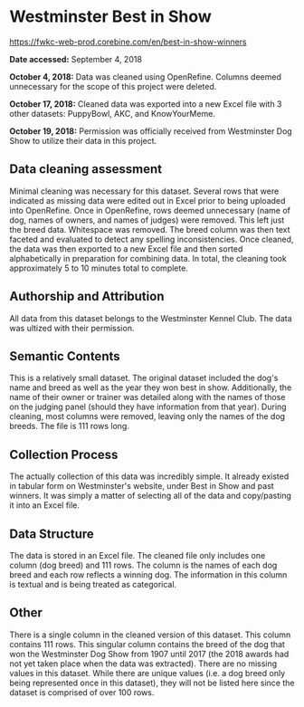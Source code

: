 # Westminster Best in Show
https://fwkc-web-prod.corebine.com/en/best-in-show-winners

**Date accessed:** September 4, 2018

**October 4, 2018:** Data was cleaned using OpenRefine. Columns deemed unnecessary for the scope of this project were deleted.

**October 17, 2018:** Cleaned data was exported into a new Excel file with 3 other datasets: PuppyBowl, AKC, and KnowYourMeme.

**October 19, 2018:** Permission was officially received from Westminster Dog Show to utilize their data in this project.

## Data cleaning assessment
Minimal cleaning was necessary for this dataset. Several rows that were indicated as missing data were edited out in Excel prior to being uploaded into OpenRefine. Once in OpenRefine, rows deemed unnecessary (name of dog, names of owners, and names of judges) were removed. This left just the breed data. Whitespace was removed. The breed column was then text faceted and evaluated to detect any spelling inconsistencies. Once cleaned, the data was then exported to a new Excel file and then sorted alphabetically in preparation for combining data. In total, the cleaning took approximately 5 to 10 minutes total to complete.

## Authorship and Attribution
All data from this dataset belongs to the Westminster Kennel Club. The data was ultized with their permission.

## Semantic Contents
This is a relatively small dataset. The original dataset included the dog's name and breed as well as the year they won best in show. Additionally, the name of their owner or trainer was detailed along with the names of those on the judging panel (should they have information from that year). During cleaning, most columns were removed, leaving only the names of the dog breeds. The file is 111 rows long.

## Collection Process
The actually collection of this data was incredibly simple. It already existed in tabular form on Westminster's website, under Best in Show and past winners. It was simply a matter of selecting all of the data and copy/pasting it into an Excel file.

## Data Structure
The data is stored in an Excel file. The cleaned file only includes one column (dog breed) and 111 rows. The column is the names of each dog breed and each row reflects a winning dog. The information in this column is textual and is being treated as categorical.

## Other
There is a single column in the cleaned version of this dataset. This column contains 111 rows. This singular column contains the breed of the dog that won the Westminster Dog Show from 1907 until 2017 (the 2018 awards had not yet taken place when the data was extracted). There are no missing values in this dataset. While there are unique values (i.e. a dog breed only being represented once in this dataset), they will not be listed here since the dataset is comprised of over 100 rows.

